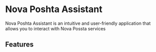 # Nova Poshta Assistant

Nova Poshta Assistant is an intuitive and user-friendly application that allows you to interact with Nova Possta services

## Features

